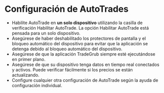 # **Configuración de AutoTrades**

- Habilite AutoTrade en **un solo dispositivo** utilizando la casilla de verificación Habilitar AutoTrade. La opción Habilitar AutoTrade está pensada para un solo dispositivo.
- Asegúrese de haber deshabilitado los protectores de pantalla y el bloqueo automático del dispositivo para evitar que la aplicación se detenga debido al bloqueo automático del dispositivo.
- Asegúrese de que la aplicación TradeGrub siempre esté ejecutándose en primer plano.
- Asegúrese de que su dispositivo tenga datos en tiempo real conectados y activos. Puede verificar fácilmente si los precios se están actualizando.
- Configure cualquier otra configuración de AutoTrade según la ayuda de configuración individual.

